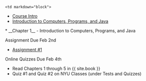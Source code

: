 	<td markdown="block">
* [Course Intro](slides/01/intro.html)
* [Introduction to Computers, Programs, and Java](slides/01/first-program.html)

<!--
* [First Java Program](slides/01/first-java.html)
-->
</td>
	<td markdown="block">
* __Chapter 1__ - Introduction to Computers, Programs, and Java
</td>
	<td markdown="block">

Assignment Due Feb 2nd

* [Assignment #1](assignments/hw01.html)

Online Quizzes Due Feb 4th

* Read Chapters 1 through 5 in {{ site.book }}
* Quiz #1 and Quiz #2 on NYU Classes (under Tests and Quizzes) 

</td>
